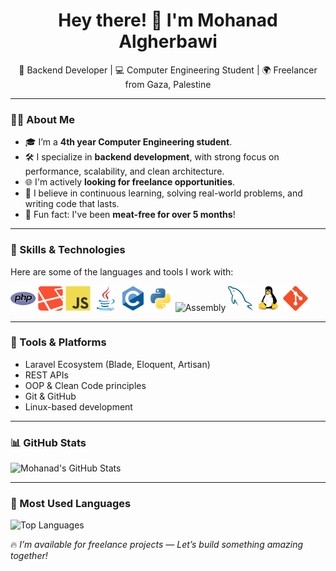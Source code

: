 <h1 align="center">Hey there! 👋 I'm Mohanad Algherbawi</h1>

<p align="center">
🚀 Backend Developer | 💻 Computer Engineering Student | 🌍 Freelancer from Gaza, Palestine
</p>

---

### 👨‍💻 About Me
- 🎓 I’m a **4th year Computer Engineering student**.
- 🛠️ I specialize in **backend development**, with strong focus on performance, scalability, and clean architecture.
- 🌐 I'm actively **looking for freelance opportunities**.
- 🔁 I believe in continuous learning, solving real-world problems, and writing code that lasts.
- 🥦 Fun fact: I've been **meat-free for over 5 months**!

---

### 🧠 Skills & Technologies
Here are some of the languages and tools I work with:

<p align="left">
  <img src="https://raw.githubusercontent.com/devicons/devicon/master/icons/php/php-original.svg" width="40" alt="PHP"/>
  <img src="https://raw.githubusercontent.com/devicons/devicon/master/icons/laravel/laravel-plain.svg" width="40" alt="Laravel"/>
  <img src="https://raw.githubusercontent.com/devicons/devicon/master/icons/javascript/javascript-original.svg" width="40" alt="JavaScript"/>
  <img src="https://raw.githubusercontent.com/devicons/devicon/master/icons/java/java-original.svg" width="40" alt="Java"/>
  <img src="https://raw.githubusercontent.com/devicons/devicon/master/icons/c/c-original.svg" width="40" alt="C"/>
  <img src="https://raw.githubusercontent.com/devicons/devicon/master/icons/python/python-original.svg" width="40" alt="Python"/>
  <img src="https://upload.wikimedia.org/wikipedia/commons/4/4b/Assembly_icon.png" width="40" alt="Assembly"/>
  <img src="https://raw.githubusercontent.com/devicons/devicon/master/icons/mysql/mysql-original.svg" width="40" alt="MySQL"/>
  <img src="https://raw.githubusercontent.com/devicons/devicon/master/icons/linux/linux-original.svg" width="40" alt="Linux"/>
  <img src="https://raw.githubusercontent.com/devicons/devicon/master/icons/git/git-original.svg" width="40" alt="Git"/>
</p>

---

### 🔨 Tools & Platforms
- Laravel Ecosystem (Blade, Eloquent, Artisan)
- REST APIs
- OOP & Clean Code principles
- Git & GitHub
- Linux-based development

---

### 📊 GitHub Stats
<p align="left">
  <img src="https://github-readme-stats.vercel.app/api?username=MohanadAlgherbawi&show_icons=true&theme=github_dark" alt="Mohanad's GitHub Stats"/>
</p>

---

### 🌟 Most Used Languages
<p align="left">
  <img src="https://github-readme-stats.vercel.app/api/top-langs/?username=MohanadAlgherbawi&layout=compact&theme=github_dark" alt="Top Languages"/>
</p>



🔥 *I’m available for freelance projects — Let’s build something amazing together!*
